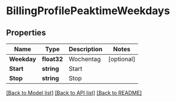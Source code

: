# BillingProfilePeaktimeWeekdays

## Properties

Name | Type | Description | Notes
------------ | ------------- | ------------- | -------------
**Weekday** | **float32** | Wochentag | [optional] 
**Start** | **string** | Start | 
**Stop** | **string** | Stop | 

[[Back to Model list]](../README.md#documentation-for-models) [[Back to API list]](../README.md#documentation-for-api-endpoints) [[Back to README]](../README.md)



